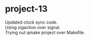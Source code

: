 project-13
==========
Updated clock sync code.<br />
Using sigaction over signal.<br />
Trying out qmake project over Makefile.<br />
